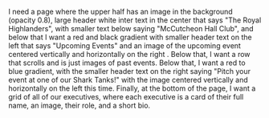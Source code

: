 I need a page where the upper half has an image in the background (opacity 0.8), large header white inter text in the center that says "The Royal Highlanders", with smaller text below saying "McCutcheon Hall Club", and below that I want a red and black gradient with smaller header text on the left that says "Upcoming Events" and an image of the upcoming event centered vertically and horizontally on the right . Below that, I want a row that scrolls and is just images of past events. Below that, I want a red to blue gradient, with the smaller header text on the right saying "Pitch your event at one of our Shark Tanks!" with the image centered vertically and horizontally on the left this time. Finally, at the bottom of the page, I want a grid of all of our executives, where each executive is a card of their full name, an image, their role, and a short bio.
